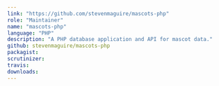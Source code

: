 ```yaml
---
link: "https://github.com/stevenmaguire/mascots-php"
role: "Maintainer"
name: "mascots-php"
language: "PHP"
description: "A PHP database application and API for mascot data."
github: stevenmaguire/mascots-php
packagist:
scrutinizer:
travis:
downloads:
---
```


